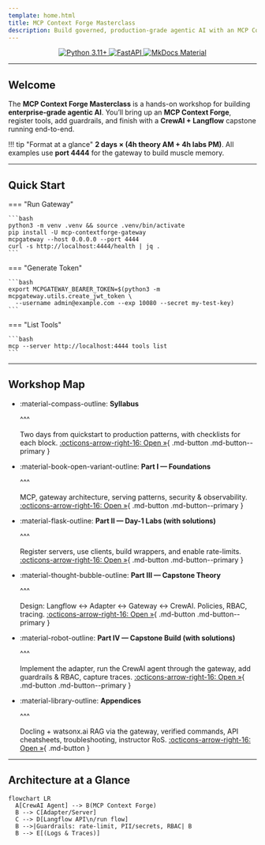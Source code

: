 ```yaml
---
template: home.html
title: MCP Context Forge Masterclass
description: Build governed, production-grade agentic AI with an MCP Context Forge. Hands-on labs + capstone with CrewAI and Langflow.
---
```


<p align="center">
  <a href="https://www.python.org" target="_blank" rel="noopener">
    <img src="https://img.shields.io/badge/python-3.11+-3776AB?logo=python&logoColor=white" alt="Python 3.11+">
  </a>
  <a href="https://fastapi.tiangolo.com" target="_blank" rel="noopener">
    <img src="https://img.shields.io/badge/fastapi-%F0%9F%9A%80-009688?logo=fastapi&logoColor=white" alt="FastAPI">
  </a>
  <a href="https://squidfunk.github.io/mkdocs-material/" target="_blank" rel="noopener">
    <img src="https://img.shields.io/badge/docs-MkDocs%20Material-000000?logo=markdown" alt="MkDocs Material">
  </a>
</p>

---

## Welcome

The **MCP Context Forge Masterclass** is a hands-on workshop for building **enterprise-grade agentic AI**. You’ll bring up an **MCP Context Forge**, register tools, add guardrails, and finish with a **CrewAI + Langflow** capstone running end-to-end.

!!! tip "Format at a glance"
    **2 days × (4h theory AM + 4h labs PM)**. All examples use **port 4444** for the gateway to build muscle memory.

---

## Quick Start

=== "Run Gateway"

    ```bash
    python3 -m venv .venv && source .venv/bin/activate
    pip install -U mcp-contextforge-gateway
    mcpgateway --host 0.0.0.0 --port 4444
    curl -s http://localhost:4444/health | jq .
    ```

=== "Generate Token"

    ```bash
    export MCPGATEWAY_BEARER_TOKEN=$(python3 -m mcpgateway.utils.create_jwt_token \
      --username admin@example.com --exp 10080 --secret my-test-key)
    ```

=== "List Tools"

    ```bash
    mcp --server http://localhost:4444 tools list
    ```

---

## Workshop Map

<div class="grid cards" markdown="1">

* :material-compass-outline: **Syllabus**

    ^^^

    Two days from quickstart to production patterns, with checklists for each block.
    [:octicons-arrow-right-16: Open »](syllabus.md){ .md-button .md-button--primary }

* :material-book-open-variant-outline: **Part I — Foundations**

    ^^^

    MCP, gateway architecture, serving patterns, security & observability.
    [:octicons-arrow-right-16: Open »](part1-foundations.md){ .md-button .md-button--primary }

* :material-flask-outline: **Part II — Day-1 Labs (with solutions)**

    ^^^

    Register servers, use clients, build wrappers, and enable rate-limits.
    [:octicons-arrow-right-16: Open »](part2-labs.md){ .md-button .md-button--primary }

* :material-thought-bubble-outline: **Part III — Capstone Theory**

    ^^^

    Design: Langflow ↔ Adapter ↔ Gateway ↔ CrewAI. Policies, RBAC, tracing.
    [:octicons-arrow-right-16: Open »](part3-capstone-theory.md){ .md-button .md-button--primary }

* :material-robot-outline: **Part IV — Capstone Build (with solutions)**

    ^^^

    Implement the adapter, run the CrewAI agent through the gateway, add guardrails & RBAC, capture traces.
    [:octicons-arrow-right-16: Open »](part4-capstone-build.md){ .md-button .md-button--primary }

* :material-library-outline: **Appendices**

    ^^^

    Docling + watsonx.ai RAG via the gateway, verified commands, API cheatsheets, troubleshooting, instructor RoS.
    [:octicons-arrow-right-16: Open »](appendices/appendix-a-docling.md){ .md-button }
</div>

---

## Architecture at a Glance

```mermaid
flowchart LR
  A[CrewAI Agent] --> B(MCP Context Forge)
  B --> C[Adapter/Server]
  C --> D[Langflow API\n/run flow]
  B -->|Guardrails: rate-limit, PII/secrets, RBAC| B
  B --> E[(Logs & Traces)]
```
